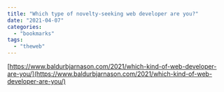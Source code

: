 ```yaml
---
title: "Which type of novelty-seeking web developer are you?"
date: "2021-04-07"
categories: 
  - "bookmarks"
tags: 
  - "theweb"
---
```


[https://www.baldurbjarnason.com/2021/which-kind-of-web-developer-are-you/](https://www.baldurbjarnason.com/2021/which-kind-of-web-developer-are-you/)
